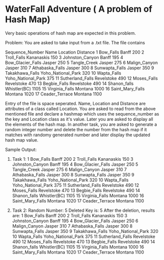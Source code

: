 # WaterFall Adventure ( A problem of Hash Map)

Very basic operations of hash map are expected in this problem.

Problem: You are asked to take input from a .txt file. The file contains 

Sequence_Number  Name Location Distance
1 Bow_Falls Banff 200
2 Troll_Falls Kananaskis 150
3 Johnston_Canyon Banff 195
4 Bow_Glacier_Falls Jasper 250
5 Tangle_Creek Jasper 275
6 Malign_Canyon Jasper 310
7 Athabaska_Falls Jasper 300
8 Sunwapta_Falls Jasper 350
9 Takakhawa_Falls Yoho_National_Park 320
10 Wapta_Falls Yoho_National_Park 375
11 Sutherland_Falls Revelstoke 490
12 Moses_Falls Revelstoke 470
13 Begbie_Falls Revelstoke 490
14 Shanon_falls Whistler(BC) 1105
15 Virginia_Falls Montana 1000
16 Saint_Mary_Falls Montana 1020
17 Ceader_Terrace Montana 1100

Entry of the file is space seperated. Name, Location and Distance are attributes of a class called Location.
You are asked to read from the above mentioned file and declare a hashmap which uses the sequence_number as the key and Location class as it's value. Later you are asked to display all the elements of the hash map.
In another task, you are asked to generate a random integer number and delete the number from the hash map if it matches with randomy generated number and later display the updated hash map value.

Sample Output:
1. Task 1:
1 Bow_Falls Banff 200
2 Troll_Falls Kananaskis 150
3 Johnston_Canyon Banff 195
4 Bow_Glacier_Falls Jasper 250
5 Tangle_Creek Jasper 275
6 Malign_Canyon Jasper 310
7 Athabaska_Falls Jasper 300
8 Sunwapta_Falls Jasper 350
9 Takakhawa_Falls Yoho_National_Park 320
10 Wapta_Falls Yoho_National_Park 375
11 Sutherland_Falls Revelstoke 490
12 Moses_Falls Revelstoke 470
13 Begbie_Falls Revelstoke 490
14 Shanon_falls Whistler(BC) 1105
15 Virginia_Falls Montana 1000
16 Saint_Mary_Falls Montana 1020
17 Ceader_Terrace Montana 1100

2. Task 2: 
Random Number: 5
Deleted Key is: 5
After the deletion, results are: 
1 Bow_Falls Banff 200
2 Troll_Falls Kananaskis 150
3 Johnston_Canyon Banff 195
4 Bow_Glacier_Falls Jasper 250
6 Malign_Canyon Jasper 310
7 Athabaska_Falls Jasper 300
8 Sunwapta_Falls Jasper 350
9 Takakhawa_Falls Yoho_National_Park 320
10 Wapta_Falls Yoho_National_Park 375
11 Sutherland_Falls Revelstoke 490
12 Moses_Falls Revelstoke 470
13 Begbie_Falls Revelstoke 490
14 Shanon_falls Whistler(BC) 1105
15 Virginia_Falls Montana 1000
16 Saint_Mary_Falls Montana 1020
17 Ceader_Terrace Montana 1100
